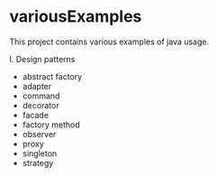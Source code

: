 # variousExamples
This project contains various examples of java usage. 

I. Design patterns
  - abstract factory
  - adapter
  - command
  - decorator
  - facade
  - factory method
  - observer
  - proxy
  - singleton
  - strategy

